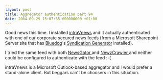 ```yaml
---
layout: post
title: Aggregator authentication part 94
date: 2004-09-29 15:07:35.000000000 +01:00
---
```

<p>Good news this time. I installed <a href="https://www.intravnews.com">intraVnews</a> and it actually authenticated with one of our corporate secured news feeds (from a Microsoft Sharepoint Server site that has <a href="https://www.bluedoglimited.com">Bluedog</a>'s <a href="https://www.bluedoglimited.com/Downloads/pages/SyndicationGenerator.aspx">Syndication Generator</a> installed).</p>
<p>I tried the same feed with both <a href="https://newsgator.com/">NewsGator </a>and <a href="https://www.newzcrawler.com">NewzCrawler </a>and neither could be configured to authenticate with the feed :-(</p>
<p>intraVnews is a Microsoft Outlook-based aggregator and I would prefer a stand-alone client. But beggars can't be choosers in this situation.
</p>
